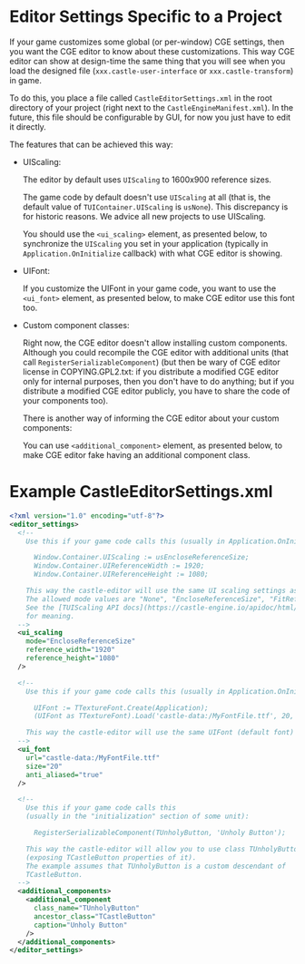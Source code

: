 # Editor Settings Specific to a Project

If your game customizes some global (or per-window) CGE settings,
then you want the CGE editor to know about these customizations.
This way CGE editor can show at design-time the same thing
that you will see when you load the designed file
(`xxx.castle-user-interface` or `xxx.castle-transform`) in game.

To do this, you place a file called `CastleEditorSettings.xml`
in the root directory of your project (right next to the `CastleEngineManifest.xml`).
In the future, this file should be configurable by GUI,
for now you just have to edit it directly.

The features that can be achieved this way:

- UIScaling:

    The editor by default uses `UIScaling` to 1600x900 reference sizes.

    The game code by default doesn't use `UIScaling` at all
    (that is, the default value of `TUIContainer.UIScaling` is `usNone`).
    This discrepancy is for historic reasons.
    We advice all new projects to use UIScaling.

    You should use the `<ui_scaling>` element, as presented below,
    to synchronize the `UIScaling` you set in your application
    (typically in `Application.OnInitialize` callback)
    with what CGE editor is showing.

- UIFont:

    If you customize the UIFont in your game code,
    you want to use the `<ui_font>` element, as presented below,
    to make CGE editor use this font too.

- Custom component classes:

    Right now, the CGE editor doesn't allow installing custom components.
    Although you could recompile the CGE editor with additional units
    (that call `RegisterSerializableComponent`)
    (but then be wary of CGE editor license in COPYING.GPL2.txt:
    if you distribute a modified CGE editor only for internal purposes,
    then you don't have to do anything;
    but if you distribute a modified CGE editor publicly,
    you have to share the code of your components too).

    There is another way of informing the CGE editor about your custom components:

    You can use `<additional_component>` element, as presented below,
    to make CGE editor fake having an additional component class.

# Example CastleEditorSettings.xml

```xml
<?xml version="1.0" encoding="utf-8"?>
<editor_settings>
  <!--
    Use this if your game code calls this (usually in Application.OnInitialize):

      Window.Container.UIScaling := usEncloseReferenceSize;
      Window.Container.UIReferenceWidth := 1920;
      Window.Container.UIReferenceHeight := 1080;

    This way the castle-editor will use the same UI scaling settings as your game.
    The allowed mode values are "None", "EncloseReferenceSize", "FitReferenceSize".
    See the [TUIScaling API docs](https://castle-engine.io/apidoc/html/CastleUIControls.html#TUIScaling)
    for meaning.
  -->
  <ui_scaling
    mode="EncloseReferenceSize"
    reference_width="1920"
    reference_height="1080"
  />

  <!--
    Use this if your game code calls this (usually in Application.OnInitialize):

      UIFont := TTextureFont.Create(Application);
      (UIFont as TTextureFont).Load('castle-data:/MyFontFile.ttf', 20, true);

    This way the castle-editor will use the same UIFont (default font) as your game.
  -->
  <ui_font
    url="castle-data:/MyFontFile.ttf"
    size="20"
    anti_aliased="true"
  />

  <!--
    Use this if your game code calls this
    (usually in the "initialization" section of some unit):

      RegisterSerializableComponent(TUnholyButton, 'Unholy Button');

    This way the castle-editor will allow you to use class TUnholyButton
    (exposing TCastleButton properties of it).
    The example assumes that TUnholyButton is a custom descendant of
    TCastleButton.
  -->
  <additional_components>
    <additional_component
      class_name="TUnholyButton"
      ancestor_class="TCastleButton"
      caption="Unholy Button"
    />
  </additional_components>
</editor_settings>
```
